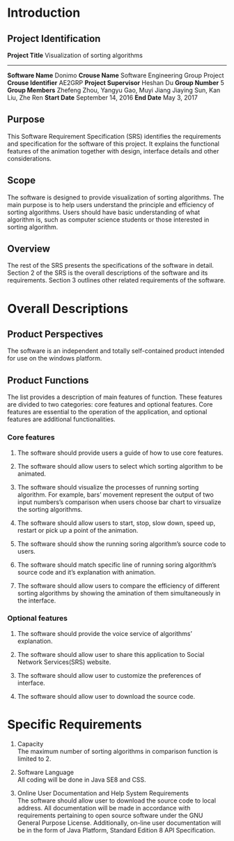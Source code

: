 Introduction
============

Project Identification
----------------------

  **Project Title**        Visualization of sorting algorithms
  ------------------------ --------------------------------------
  **Software Name**        Donimo
  **Crouse Name**          Software Engineering Group Project
  **Crouse Identifier**    AE2GRP
  **Project Supervisor**   Heshan Du
  **Group Number**         5
  **Group Members**        Zhefeng Zhou, Yangyu Gao, Muyi Jiang
                           Jiaying Sun, Kan Liu, Zhe Ren
  **Start Date**           September 14, 2016
  **End Date**             May 3, 2017

Purpose
-------

This Software Requirement Specification (SRS) identifies the
requirements and specification for the software of this project. It
explains the functional features of the animation together with design,
interface details and other considerations.

Scope
-----

The software is designed to provide visualization of sorting algorithms.
The main purpose is to help users understand the principle and
efficiency of sorting algorithms. Users should have basic understanding
of what algorithm is, such as computer science students or those
interested in sorting algorithm.

Overview
--------

The rest of the SRS presents the specifications of the software in
detail. Section 2 of the SRS is the overall descriptions of the software
and its requirements. Section 3 outlines other related requirements of
the software.

Overall Descriptions
====================

Product Perspectives
--------------------

The software is an independent and totally self-contained product
intended for use on the windows platform.

Product Functions
-----------------

The list provides a description of main features of function. These
features are divided to two categories: core features and optional
features. Core features are essential to the operation of the
application, and optional features are additional functionalities.

### Core features

1.  The software should provide users a guide of how to use
    core features.

2.  The software should allow users to select which sorting algorithm to
    be animated.

3.  The software should visualize the processes of running
    sorting algorithm. For example, bars’ movement represent the output
    of two input numbers’s comparison when users choose bar chart to
    virsualize the sorting algorithms.

4.  The software should allow users to start, stop, slow down, speed up,
    restart or pick up a point of the animation.

5.  The software should show the running soring algorithm’s source code
    to users.

6.  The software should match specific line of running soring
    algorithm’s source code and it’s explanation with animation.

7.  The software should allow users to compare the efficiency of
    different sorting algorithms by showing the amination of them
    simultaneously in the interface.

### Optional features

1.  The software should provide the voice service of
    algorithms’ explanation.

2.  The software should allow user to share this application to Social
    Network Services(SRS) website.

3.  The software should allow user to customize the preferences
    of interface.

4.  The software should allow user to download the source code.

Specific Requirements
=====================

1.  Capacity\
    The maximum number of sorting algorithms in comparison function is
    limited to 2.

2.  Software Language\
    All coding will be done in Java SE8 and CSS.

3.  Online User Documentation and Help System Requirements\
    The software should allow user to download the source code to
    local address. All documentation will be made in accordance with
    requirements pertaining to open source software under the GNU
    General Purpose License. Additionally, on-line user documentation
    will be in the form of Java Platform, Standard Edition 8
    API Specification.


